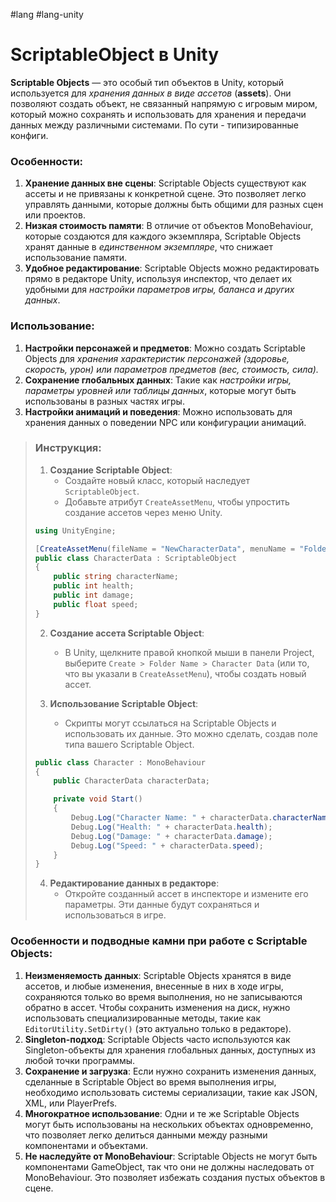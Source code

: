 #lang #lang-unity 

# ScriptableObject в Unity

**Scriptable Objects** — это особый тип объектов в Unity, который используется для *хранения данных в виде ассетов* (**assets**). Они позволяют создать объект, не связанный напрямую с игровым миром, который можно сохранять и использовать для хранения и передачи данных между различными системами. По сути - типизированные конфиги.

### Особенности:
1. **Хранение данных вне сцены**: Scriptable Objects существуют как ассеты и не привязаны к конкретной сцене. Это позволяет легко управлять данными, которые должны быть общими для разных сцен или проектов.
2. **Низкая стоимость памяти**: В отличие от объектов MonoBehaviour, которые создаются для каждого экземпляра, Scriptable Objects хранят данные в *единственном экземпляре*, что снижает использование памяти.
3. **Удобное редактирование**: Scriptable Objects можно редактировать прямо в редакторе Unity, используя инспектор, что делает их удобными для *настройки параметров игры, баланса и других данных*.

### Использование:
1. **Настройки персонажей и предметов**: Можно создать Scriptable Objects для *хранения характеристик персонажей (здоровье, скорость, урон) или параметров предметов (вес, стоимость, сила).*
2. **Сохранение глобальных данных**: Такие как *настройки игры, параметры уровней или таблицы данных*, которые могут быть использованы в разных частях игры.
3. **Настройки анимаций и поведения**: Можно использовать для хранения данных о поведении NPC или конфигурации анимаций.

> ### Инструкция:
> 
> 1. **Создание Scriptable Object**:
>    - Создайте новый класс, который наследует `ScriptableObject`.
>    - Добавьте атрибут `CreateAssetMenu`, чтобы упростить создание ассетов через меню Unity.
> 
> ```csharp
> using UnityEngine;
> 
> [CreateAssetMenu(fileName = "NewCharacterData", menuName = "FolderName/Character Data", order = 51)]
> public class CharacterData : ScriptableObject
> {
>     public string characterName;
>     public int health;
>     public int damage;
>     public float speed;
> }
> ```
> 
> 2. **Создание ассета Scriptable Object**:
>    - В Unity, щелкните правой кнопкой мыши в панели Project, выберите `Create > Folder Name > Character Data` (или то, что вы указали в `CreateAssetMenu`), чтобы создать новый ассет.
> 
> 3. **Использование Scriptable Object**:
>    - Скрипты могут ссылаться на Scriptable Objects и использовать их данные. Это можно сделать, создав поле типа вашего Scriptable Object.
> 
> ```csharp
> public class Character : MonoBehaviour
> {
>     public CharacterData characterData;
> 
>     private void Start()
>     {
>         Debug.Log("Character Name: " + characterData.characterName);
>         Debug.Log("Health: " + characterData.health);
>         Debug.Log("Damage: " + characterData.damage);
>         Debug.Log("Speed: " + characterData.speed);
>     }
> }
> ```
> 
> 4. **Редактирование данных в редакторе**:
>    - Откройте созданный ассет в инспекторе и измените его параметры. Эти данные будут сохраняться и использоваться в игре.

### Особенности и подводные камни при работе с Scriptable Objects:

1. **Неизменяемость данных**: Scriptable Objects хранятся в виде ассетов, и любые изменения, внесенные в них в ходе игры, сохраняются только во время выполнения, но не записываются обратно в ассет. Чтобы сохранить изменения на диск, нужно использовать специализированные методы, такие как `EditorUtility.SetDirty()` (это актуально только в редакторе).
2. **Singleton-подход**: Scriptable Objects часто используются как Singleton-объекты для хранения глобальных данных, доступных из любой точки программы.
3. **Сохранение и загрузка**: Если нужно сохранить изменения данных, сделанные в Scriptable Object во время выполнения игры, необходимо использовать системы сериализации, такие как JSON, XML, или PlayerPrefs.
4. **Многократное использование**: Одни и те же Scriptable Objects могут быть использованы на нескольких объектах одновременно, что позволяет легко делиться данными между разными компонентами и объектами.
5. **Не наследуйте от MonoBehaviour**: Scriptable Objects не могут быть компонентами GameObject, так что они не должны наследовать от MonoBehaviour. Это позволяет избежать создания пустых объектов в сцене.